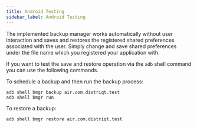 ```yaml
---
title: Android Testing
sidebar_label: Android Testing
---
```



The implemented backup manager works automatically without user interaction and saves and restores the registered shared preferences associated with the user. Simply change and save shared preferences under the file name which you registered your application with.

If you want to test the save and restore operation via the `adb` shell command you can use the following commands.


To schedule a backup and then run the backup process:

```
adb shell bmgr backup air.com.distriqt.test
adb shell bmgr run
```


To restore a backup:

```
adb shell bmgr restore air.com.distriqt.test
```
